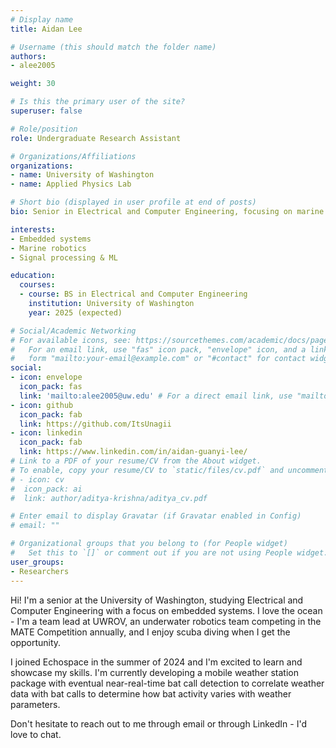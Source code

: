 ```yaml
---
# Display name
title: Aidan Lee

# Username (this should match the folder name)
authors:
- alee2005

weight: 30

# Is this the primary user of the site?
superuser: false

# Role/position
role: Undergraduate Research Assistant

# Organizations/Affiliations
organizations:
- name: University of Washington
- name: Applied Physics Lab

# Short bio (displayed in user profile at end of posts)
bio: Senior in Electrical and Computer Engineering, focusing on marine tech

interests:
- Embedded systems
- Marine robotics
- Signal processing & ML

education:
  courses:
  - course: BS in Electrical and Computer Engineering
    institution: University of Washington
    year: 2025 (expected)

# Social/Academic Networking
# For available icons, see: https://sourcethemes.com/academic/docs/page-builder/#icons
#   For an email link, use "fas" icon pack, "envelope" icon, and a link in the
#   form "mailto:your-email@example.com" or "#contact" for contact widget.
social:
- icon: envelope
  icon_pack: fas
  link: 'mailto:alee2005@uw.edu' # For a direct email link, use "mailto:test@example.org".
- icon: github
  icon_pack: fab
  link: https://github.com/ItsUnagii
- icon: linkedin
  icon_pack: fab
  link: https://www.linkedin.com/in/aidan-guanyi-lee/
# Link to a PDF of your resume/CV from the About widget.
# To enable, copy your resume/CV to `static/files/cv.pdf` and uncomment the lines below.
# - icon: cv
#  icon_pack: ai
#  link: author/aditya-krishna/aditya_cv.pdf

# Enter email to display Gravatar (if Gravatar enabled in Config)
# email: ""

# Organizational groups that you belong to (for People widget)
#   Set this to `[]` or comment out if you are not using People widget.
user_groups:
- Researchers
---
```


Hi! I'm a senior at the University of Washington, studying Electrical and Computer Engineering with a focus on embedded systems. I love the ocean - I'm a team lead at UWROV, an underwater robotics team competing in the MATE Competition annually, and I enjoy scuba diving when I get the opportunity.

I joined Echospace in the summer of 2024 and I'm excited to learn and showcase my skills. I'm currently developing a mobile weather station package with eventual near-real-time bat call detection to correlate weather data with bat calls to determine how bat activity varies with weather parameters.

Don't hesitate to reach out to me through email or through LinkedIn - I'd love to chat.
